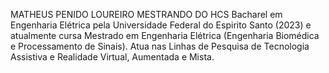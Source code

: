 MATHEUS PENIDO LOUREIRO
MESTRANDO DO HCS
Bacharel em Engenharia Elétrica pela Universidade Federal do Espirito Santo (2023) e atualmente cursa Mestrado em Engenharia Elétrica (Engenharia Biomédica e Processamento de Sinais).
Atua nas Linhas de Pesquisa de Tecnologia Assistiva e Realidade Virtual, Aumentada e Mista.